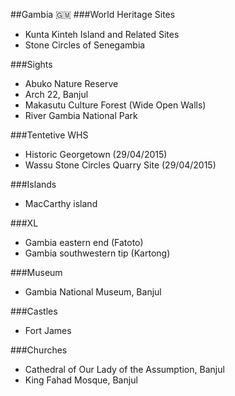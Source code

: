 ##Gambia 🇬🇲
###World Heritage Sites
 - Kunta Kinteh Island and Related Sites
 - Stone Circles of Senegambia

###Sights
-  Abuko Nature Reserve
-  Arch 22, Banjul
-  Makasutu Culture Forest (Wide Open Walls)
- River Gambia National Park

###Tentetive WHS
- Historic Georgetown (29/04/2015)
- Wassu Stone Circles Quarry Site (29/04/2015)

###Islands
- MacCarthy island

###XL
- Gambia eastern end (Fatoto)
- Gambia southwestern tip (Kartong)

###Museum
- Gambia National Museum, Banjul

###Castles
- Fort James

###Churches
- Cathedral of Our Lady of the Assumption, Banjul
- King Fahad Mosque, Banjul